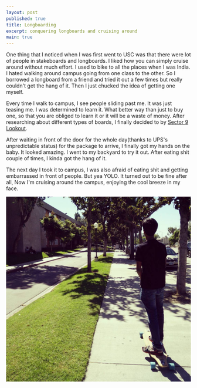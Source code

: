 ```yaml
---
layout: post
published: true
title: Longboarding
excerpt: conquering longboards and cruising around
main: true
---
```


One thing that I noticed when I was first went to USC was that there were lot of people in stakeboards and longboards. I liked how you can simply cruise around without much effort. I used to bike to all the places when I was India. I hated walking around campus going from one class to the other. So I borrowed a longboard from a friend and tried it out a few times but really couldn't get the hang of it. Then I just chucked the idea of getting one myself.

Every time I walk to campus, I see people sliding past me. It was just teasing me. I was determined to learn it. What better way than just to buy one, so that you are obliged to learn it or it will be a waste of money. After researching about different types of boards, I finally decided to by [Sector 9 Lookout](http://www.amazon.com/Sector-dropthrough-Longboard-Skateboard-42-0-Inch/dp/B007SDJJFO?tag=vglnkc2892-20).  
   
After waiting in front of the door for the whole day(thanks to UPS's unpredictable status) for the package to arrive, I finally got my hands on the baby. It looked amazing. I went to my backyard to try it out. After eating shit couple of times, I kinda got the hang of it.     

The next day I took it to campus, I was also afraid of eating shit and getting embarrassed in front of people. But yea YOLO. It turned out to be fine after all, Now I'm cruising around the campus, enjoying the cool breeze in my face.
 
![foo](/images/longboarding.jpg)
